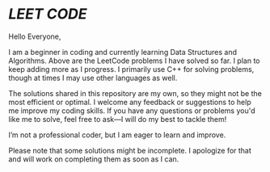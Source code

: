 # **_LEET CODE_**

Hello Everyone,

I am a beginner in coding and currently learning Data Structures and Algorithms. Above are the LeetCode problems I have solved so far. I plan to keep adding more as I progress. I primarily use C++ for solving problems, though at times I may use other languages as well.

The solutions shared in this repository are my own, so they might not be the most efficient or optimal. I welcome any feedback or suggestions to help me improve my coding skills. If you have any questions or problems you'd like me to solve, feel free to ask—I will do my best to tackle them!

I’m not a professional coder, but I am eager to learn and improve.

Please note that some solutions might be incomplete. I apologize for that and will work on completing them as soon as I can.

